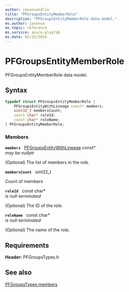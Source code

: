 ```yaml
---
author: jasonsandlin
title: "PFGroupsEntityMemberRole"
description: "PFGroupsEntityMemberRole data model."
ms.author: jasonsa
ms.topic: reference
ms.service: azure-playfab
ms.date: 02/22/2024
---
```


# PFGroupsEntityMemberRole  

PFGroupsEntityMemberRole data model.  

## Syntax  
  
```cpp
typedef struct PFGroupsEntityMemberRole {  
    PFGroupsEntityWithLineage const* members;  
    uint32_t membersCount;  
    const char* roleId;  
    const char* roleName;  
} PFGroupsEntityMemberRole;  
```
  
### Members  
  
**`members`** &nbsp; [PFGroupsEntityWithLineage](pfgroupsentitywithlineage.md) const*  
*may be nullptr*  
  
(Optional) The list of members in the role.
  
**`membersCount`** &nbsp; uint32_t  
  
Count of members
  
**`roleId`** &nbsp; const char*  
*is null-terminated*  
  
(Optional) The ID of the role.
  
**`roleName`** &nbsp; const char*  
*is null-terminated*  
  
(Optional) The name of the role.
  
  
## Requirements  
  
**Header:** PFGroupsTypes.h
  
## See also  
[PFGroupsTypes members](../pfgroupstypes_members.md)  

  
  
